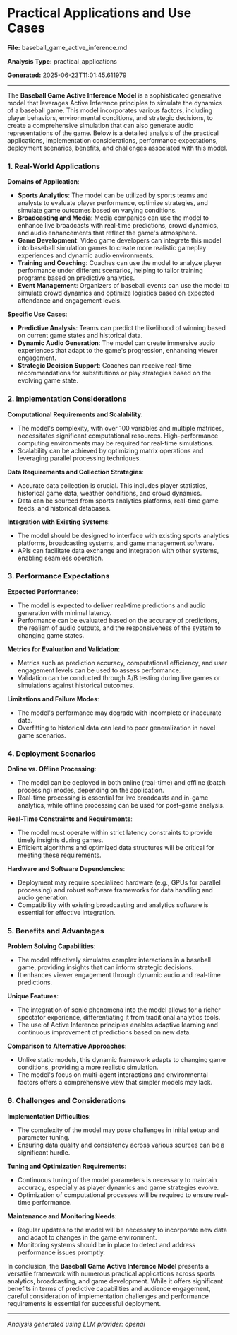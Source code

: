 # Practical Applications and Use Cases

**File:** baseball_game_active_inference.md

**Analysis Type:** practical_applications

**Generated:** 2025-06-23T11:01:45.611979

---

The **Baseball Game Active Inference Model** is a sophisticated generative model that leverages Active Inference principles to simulate the dynamics of a baseball game. This model incorporates various factors, including player behaviors, environmental conditions, and strategic decisions, to create a comprehensive simulation that can also generate audio representations of the game. Below is a detailed analysis of the practical applications, implementation considerations, performance expectations, deployment scenarios, benefits, and challenges associated with this model.

### 1. Real-World Applications

**Domains of Application**:
- **Sports Analytics**: The model can be utilized by sports teams and analysts to evaluate player performance, optimize strategies, and simulate game outcomes based on varying conditions.
- **Broadcasting and Media**: Media companies can use the model to enhance live broadcasts with real-time predictions, crowd dynamics, and audio enhancements that reflect the game's atmosphere.
- **Game Development**: Video game developers can integrate this model into baseball simulation games to create more realistic gameplay experiences and dynamic audio environments.
- **Training and Coaching**: Coaches can use the model to analyze player performance under different scenarios, helping to tailor training programs based on predictive analytics.
- **Event Management**: Organizers of baseball events can use the model to simulate crowd dynamics and optimize logistics based on expected attendance and engagement levels.

**Specific Use Cases**:
- **Predictive Analysis**: Teams can predict the likelihood of winning based on current game states and historical data.
- **Dynamic Audio Generation**: The model can create immersive audio experiences that adapt to the game's progression, enhancing viewer engagement.
- **Strategic Decision Support**: Coaches can receive real-time recommendations for substitutions or play strategies based on the evolving game state.

### 2. Implementation Considerations

**Computational Requirements and Scalability**:
- The model's complexity, with over 100 variables and multiple matrices, necessitates significant computational resources. High-performance computing environments may be required for real-time simulations.
- Scalability can be achieved by optimizing matrix operations and leveraging parallel processing techniques.

**Data Requirements and Collection Strategies**:
- Accurate data collection is crucial. This includes player statistics, historical game data, weather conditions, and crowd dynamics.
- Data can be sourced from sports analytics platforms, real-time game feeds, and historical databases.

**Integration with Existing Systems**:
- The model should be designed to interface with existing sports analytics platforms, broadcasting systems, and game management software.
- APIs can facilitate data exchange and integration with other systems, enabling seamless operation.

### 3. Performance Expectations

**Expected Performance**:
- The model is expected to deliver real-time predictions and audio generation with minimal latency.
- Performance can be evaluated based on the accuracy of predictions, the realism of audio outputs, and the responsiveness of the system to changing game states.

**Metrics for Evaluation and Validation**:
- Metrics such as prediction accuracy, computational efficiency, and user engagement levels can be used to assess performance.
- Validation can be conducted through A/B testing during live games or simulations against historical outcomes.

**Limitations and Failure Modes**:
- The model's performance may degrade with incomplete or inaccurate data.
- Overfitting to historical data can lead to poor generalization in novel game scenarios.

### 4. Deployment Scenarios

**Online vs. Offline Processing**:
- The model can be deployed in both online (real-time) and offline (batch processing) modes, depending on the application.
- Real-time processing is essential for live broadcasts and in-game analytics, while offline processing can be used for post-game analysis.

**Real-Time Constraints and Requirements**:
- The model must operate within strict latency constraints to provide timely insights during games.
- Efficient algorithms and optimized data structures will be critical for meeting these requirements.

**Hardware and Software Dependencies**:
- Deployment may require specialized hardware (e.g., GPUs for parallel processing) and robust software frameworks for data handling and audio generation.
- Compatibility with existing broadcasting and analytics software is essential for effective integration.

### 5. Benefits and Advantages

**Problem Solving Capabilities**:
- The model effectively simulates complex interactions in a baseball game, providing insights that can inform strategic decisions.
- It enhances viewer engagement through dynamic audio and real-time predictions.

**Unique Features**:
- The integration of sonic phenomena into the model allows for a richer spectator experience, differentiating it from traditional analytics tools.
- The use of Active Inference principles enables adaptive learning and continuous improvement of predictions based on new data.

**Comparison to Alternative Approaches**:
- Unlike static models, this dynamic framework adapts to changing game conditions, providing a more realistic simulation.
- The model's focus on multi-agent interactions and environmental factors offers a comprehensive view that simpler models may lack.

### 6. Challenges and Considerations

**Implementation Difficulties**:
- The complexity of the model may pose challenges in initial setup and parameter tuning.
- Ensuring data quality and consistency across various sources can be a significant hurdle.

**Tuning and Optimization Requirements**:
- Continuous tuning of the model parameters is necessary to maintain accuracy, especially as player dynamics and game strategies evolve.
- Optimization of computational processes will be required to ensure real-time performance.

**Maintenance and Monitoring Needs**:
- Regular updates to the model will be necessary to incorporate new data and adapt to changes in the game environment.
- Monitoring systems should be in place to detect and address performance issues promptly.

In conclusion, the **Baseball Game Active Inference Model** presents a versatile framework with numerous practical applications across sports analytics, broadcasting, and game development. While it offers significant benefits in terms of predictive capabilities and audience engagement, careful consideration of implementation challenges and performance requirements is essential for successful deployment.

---

*Analysis generated using LLM provider: openai*
